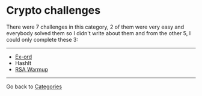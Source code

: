 # Crypto challenges

There were 7 challenges in this category, 2 of them were very easy and everybody solved them so I didn't write about them and from the other 5, I could only complete these 3:

---

* [Ex-ord](./ex-ord.md)
* HashIt
* [RSA Warmup](./rsa_warmup.md)

---

Go back to [Categories](../)
